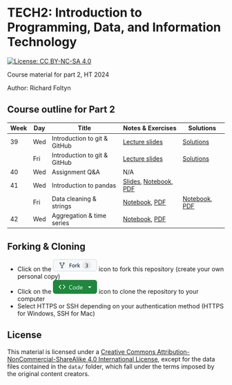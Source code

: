 
# TECH2: Introduction to Programming, Data, and Information Technology

[![License: CC BY-NC-SA 4.0](https://img.shields.io/badge/License-CC%20BY--NC--SA%204.0-lightgrey.svg)](https://creativecommons.org/licenses/by-nc-sa/4.0/)

Course material for part 2, HT 2024

Author: Richard Foltyn


## Course outline for Part 2

| Week | Day | Title | Notes & Exercises | Solutions |
|------|-----|-------|----------------------|------------------------------------------|
| 39   | Wed | Introduction to git & GitHub | [Lecture slides](lecture1/slides1.pdf) | [Solutions](lecture1/solutions/) |
|      | Fri | Introduction to git & GitHub | [Lecture slides](lecture1/slides1.pdf) | [Solutions](lecture1/solutions/) |
| 40   | Wed | Assignment Q&A               | N/A | |
| 41   | Wed | Introduction to pandas       | [Slides](lecture2/slides2.pdf), [Notebook](lecture2/lecture2.ipynb), [PDF](lecture2/lecture2.pdf) | |
|      | Fri | Data cleaning & strings      | [Notebook](workshop2/workshop2.ipynb), [PDF](workshop2/workshop2.pdf) | [Notebook](workshop2/workshop2-solution.ipynb), [PDF](workshop2/workshop2-solution.pdf)
| 42   | Wed | Aggregation & time series    | [Notebook](lecture3/lecture3.ipynb), [PDF](lecture3/lecture3.pdf) | |

## Forking & Cloning

- Click on the ![Fork](images/fork.png) icon to fork this repository (create your own personal copy)
- Click on the ![Code](images/code.png) icon to clone the repository to your computer
- Select HTTPS or SSH depending on your authentication method (HTTPS for Windows, SSH for Mac)



## License

This material is licensed under a 
[Creative Commons Attribution-NonCommercial-ShareAlike 4.0 International License](http://creativecommons.org/licenses/by-nc-sa/4.0/),
except for the data files contained in the `data/` folder, which
fall under the terms imposed by the original content creators.